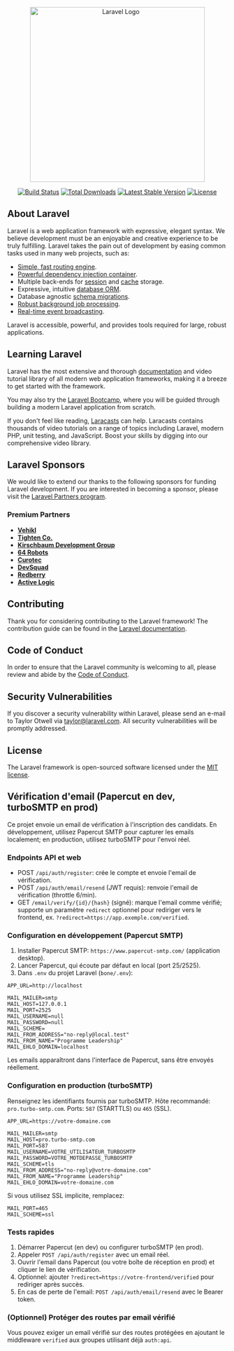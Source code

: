 <p align="center"><a href="https://laravel.com" target="_blank"><img src="https://raw.githubusercontent.com/laravel/art/master/logo-lockup/5%20SVG/2%20CMYK/1%20Full%20Color/laravel-logolockup-cmyk-red.svg" width="400" alt="Laravel Logo"></a></p>

<p align="center">
<a href="https://github.com/laravel/framework/actions"><img src="https://github.com/laravel/framework/workflows/tests/badge.svg" alt="Build Status"></a>
<a href="https://packagist.org/packages/laravel/framework"><img src="https://img.shields.io/packagist/dt/laravel/framework" alt="Total Downloads"></a>
<a href="https://packagist.org/packages/laravel/framework"><img src="https://img.shields.io/packagist/v/laravel/framework" alt="Latest Stable Version"></a>
<a href="https://packagist.org/packages/laravel/framework"><img src="https://img.shields.io/packagist/l/laravel/framework" alt="License"></a>
</p>

## About Laravel

Laravel is a web application framework with expressive, elegant syntax. We believe development must be an enjoyable and creative experience to be truly fulfilling. Laravel takes the pain out of development by easing common tasks used in many web projects, such as:

- [Simple, fast routing engine](https://laravel.com/docs/routing).
- [Powerful dependency injection container](https://laravel.com/docs/container).
- Multiple back-ends for [session](https://laravel.com/docs/session) and [cache](https://laravel.com/docs/cache) storage.
- Expressive, intuitive [database ORM](https://laravel.com/docs/eloquent).
- Database agnostic [schema migrations](https://laravel.com/docs/migrations).
- [Robust background job processing](https://laravel.com/docs/queues).
- [Real-time event broadcasting](https://laravel.com/docs/broadcasting).

Laravel is accessible, powerful, and provides tools required for large, robust applications.

## Learning Laravel

Laravel has the most extensive and thorough [documentation](https://laravel.com/docs) and video tutorial library of all modern web application frameworks, making it a breeze to get started with the framework.

You may also try the [Laravel Bootcamp](https://bootcamp.laravel.com), where you will be guided through building a modern Laravel application from scratch.

If you don't feel like reading, [Laracasts](https://laracasts.com) can help. Laracasts contains thousands of video tutorials on a range of topics including Laravel, modern PHP, unit testing, and JavaScript. Boost your skills by digging into our comprehensive video library.

## Laravel Sponsors

We would like to extend our thanks to the following sponsors for funding Laravel development. If you are interested in becoming a sponsor, please visit the [Laravel Partners program](https://partners.laravel.com).

### Premium Partners

- **[Vehikl](https://vehikl.com)**
- **[Tighten Co.](https://tighten.co)**
- **[Kirschbaum Development Group](https://kirschbaumdevelopment.com)**
- **[64 Robots](https://64robots.com)**
- **[Curotec](https://www.curotec.com/services/technologies/laravel)**
- **[DevSquad](https://devsquad.com/hire-laravel-developers)**
- **[Redberry](https://redberry.international/laravel-development)**
- **[Active Logic](https://activelogic.com)**

## Contributing

Thank you for considering contributing to the Laravel framework! The contribution guide can be found in the [Laravel documentation](https://laravel.com/docs/contributions).

## Code of Conduct

In order to ensure that the Laravel community is welcoming to all, please review and abide by the [Code of Conduct](https://laravel.com/docs/contributions#code-of-conduct).

## Security Vulnerabilities

If you discover a security vulnerability within Laravel, please send an e-mail to Taylor Otwell via [taylor@laravel.com](mailto:taylor@laravel.com). All security vulnerabilities will be promptly addressed.

## License

The Laravel framework is open-sourced software licensed under the [MIT license](https://opensource.org/licenses/MIT).

## Vérification d'email (Papercut en dev, turboSMTP en prod)

Ce projet envoie un email de vérification à l'inscription des candidats. En développement, utilisez Papercut SMTP pour capturer les emails localement; en production, utilisez turboSMTP pour l'envoi réel.

### Endpoints API et web

- POST `/api/auth/register`: crée le compte et envoie l'email de vérification.
- POST `/api/auth/email/resend` (JWT requis): renvoie l'email de vérification (throttle 6/min).
- GET `/email/verify/{id}/{hash}` (signé): marque l'email comme vérifié; supporte un paramètre `redirect` optionnel pour rediriger vers le frontend, ex. `?redirect=https://app.exemple.com/verified`.

### Configuration en développement (Papercut SMTP)

1. Installer Papercut SMTP: `https://www.papercut-smtp.com/` (application desktop).
2. Lancer Papercut, qui écoute par défaut en local (port 25/2525).
3. Dans `.env` du projet Laravel (`bone/.env`):

```env
APP_URL=http://localhost

MAIL_MAILER=smtp
MAIL_HOST=127.0.0.1
MAIL_PORT=2525
MAIL_USERNAME=null
MAIL_PASSWORD=null
MAIL_SCHEME=
MAIL_FROM_ADDRESS="no-reply@local.test"
MAIL_FROM_NAME="Programme Leadership"
MAIL_EHLO_DOMAIN=localhost
```

Les emails apparaîtront dans l'interface de Papercut, sans être envoyés réellement.

### Configuration en production (turboSMTP)

Renseignez les identifiants fournis par turboSMTP. Hôte recommandé: `pro.turbo-smtp.com`. Ports: `587` (STARTTLS) ou `465` (SSL).

```env
APP_URL=https://votre-domaine.com

MAIL_MAILER=smtp
MAIL_HOST=pro.turbo-smtp.com
MAIL_PORT=587
MAIL_USERNAME=VOTRE_UTILISATEUR_TURBOSMTP
MAIL_PASSWORD=VOTRE_MOTDEPASSE_TURBOSMTP
MAIL_SCHEME=tls
MAIL_FROM_ADDRESS="no-reply@votre-domaine.com"
MAIL_FROM_NAME="Programme Leadership"
MAIL_EHLO_DOMAIN=votre-domaine.com
```

Si vous utilisez SSL implicite, remplacez:

```env
MAIL_PORT=465
MAIL_SCHEME=ssl
```

### Tests rapides

1. Démarrer Papercut (en dev) ou configurer turboSMTP (en prod).
2. Appeler `POST /api/auth/register` avec un email réel.
3. Ouvrir l'email dans Papercut (ou votre boîte de réception en prod) et cliquer le lien de vérification.
4. Optionnel: ajouter `?redirect=https://votre-frontend/verified` pour rediriger après succès.
5. En cas de perte de l'email: `POST /api/auth/email/resend` avec le Bearer token.

### (Optionnel) Protéger des routes par email vérifié

Vous pouvez exiger un email vérifié sur des routes protégées en ajoutant le middleware `verified` aux groupes utilisant déjà `auth:api`.

